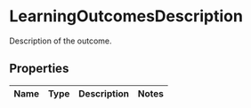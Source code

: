 

# LearningOutcomesDescription

Description of the outcome.

## Properties

| Name | Type | Description | Notes |
|------------ | ------------- | ------------- | -------------|



